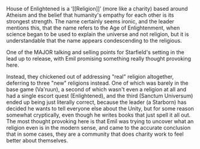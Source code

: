 House of Enlightened is a ‘[[Religion]]’ (more like a charity) based around Atheism and the belief that humanity's empathy for each other is its strongest strength. The name certainly seems ironic, and the leader mentions this, that the name refers to the Age of Enlightenment, when science began to be used to explain the universe and not religion, but it is understandable that the name appears condescending to the religious.

One of the MAJOR talking and selling points for Starfield's setting in the lead up to release, with Emil promising something really thought provoking here.

Instead, they chickened out of addressing "real" religion altogether, deferring to three "new" religions instead. One of which was barely in the base game (Va'ruun), a second of which wasn't even a religion at all and had a single escort quest (Enlightened), and the third (Sanctum Universum) ended up being just literally correct, because the leader (a Starborn) has decided he wants to tell everyone else about the Unity, but for some reason somewhat cryptically, even though he writes books that just spell it all out.
	The most thought provoking here is that Emil was trying to uncover what an religion even is in the modern sense, and came to the accurate conclusion that in some cases, they are a community that does charity work to feel better about themselves.

